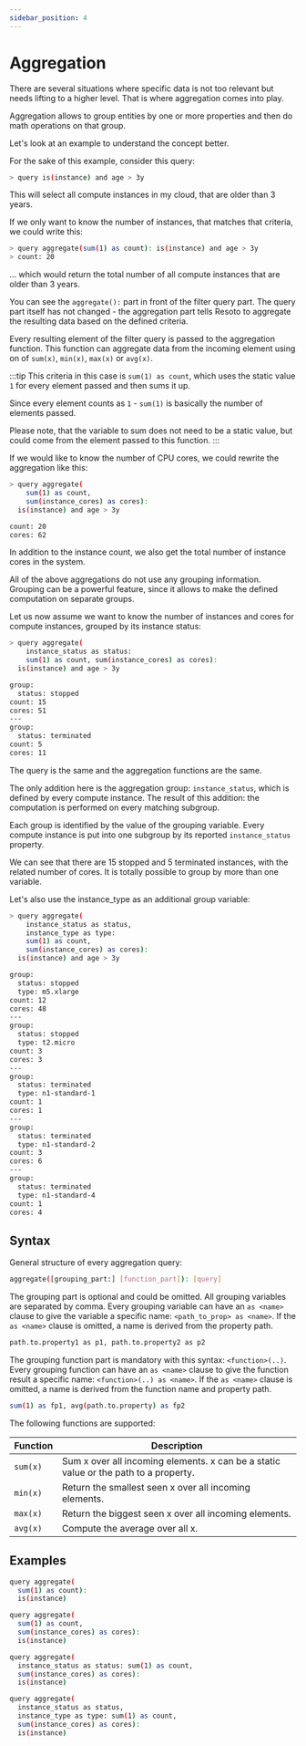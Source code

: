 ```yaml
---
sidebar_position: 4
---
```


# Aggregation

There are several situations where specific data is not too relevant but needs lifting to a higher level. That is where aggregation comes into play.

Aggregation allows to group entities by one or more properties and then do math operations on that group.

Let's look at an example to understand the concept better.

For the sake of this example, consider this query:

```bash
> query is(instance) and age > 3y
```

This will select all compute instances in my cloud, that are older than 3 years.

If we only want to know the number of instances, that matches that criteria, we could write this:

```bash
> query aggregate(sum(1) as count): is(instance) and age > 3y
> count: 20
```

… which would return the total number of all compute instances that are older than 3 years.

You can see the `aggregate():` part in front of the filter query part. The query part itself has not changed - the aggregation part tells Resoto to aggregate the resulting data based on the defined criteria.

Every resulting element of the filter query is passed to the aggregation function. This function can aggregate data from the incoming element using on of `sum(x)`, `min(x)`, `max(x)` or `avg(x)`.

:::tip
This criteria in this case is `sum(1) as count`, which uses the static value `1` for every element passed and then sums it up.

Since every element counts as `1` - `sum(1)` is basically the number of elements passed.

Please note, that the variable to sum does not need to be a static value, but could come from the element passed to this function.
:::

If we would like to know the number of CPU cores, we could rewrite the aggregation like this:

```bash
> query aggregate(
    sum(1) as count,
    sum(instance_cores) as cores):
  is(instance) and age > 3y

count: 20
cores: 62
```

In addition to the instance count, we also get the total number of instance cores in the system.

All of the above aggregations do not use any grouping information. Grouping can be a powerful feature, since it allows to make the defined computation on separate groups.

Let us now assume we want to know the number of instances and cores for compute instances, grouped by its instance status:

```bash
> query aggregate(
    instance_status as status:
    sum(1) as count, sum(instance_cores) as cores):
  is(instance) and age > 3y

group:
  status: stopped
count: 15
cores: 51
---
group:
  status: terminated
count: 5
cores: 11
```

The query is the same and the aggregation functions are the same.

The only addition here is the aggregation group: `instance_status`, which is defined by every compute instance.
The result of this addition: the computation is performed on every matching subgroup.

Each group is identified by the value of the grouping variable.
Every compute instance is put into one subgroup by its reported `instance_status` property.

We can see that there are 15 stopped and 5 terminated instances, with the related number of cores.
It is totally possible to group by more than one variable.

Let's also use the instance_type as an additional group variable:

```bash
> query aggregate(
    instance_status as status,
    instance_type as type:
    sum(1) as count,
    sum(instance_cores) as cores):
  is(instance) and age > 3y

group:
  status: stopped
  type: m5.xlarge
count: 12
cores: 48
---
group:
  status: stopped
  type: t2.micro
count: 3
cores: 3
---
group:
  status: terminated
  type: n1-standard-1
count: 1
cores: 1
---
group:
  status: terminated
  type: n1-standard-2
count: 3
cores: 6
---
group:
  status: terminated
  type: n1-standard-4
count: 1
cores: 4
```

## Syntax

General structure of every aggregation query:

```bash
aggregate([grouping_part:] [function_part]): [query]
```

The grouping part is optional and could be omitted.
All grouping variables are separated by comma.
Every grouping variable can have an `as <name>` clause to give the variable a specific name: `<path_to_prop> as <name>`.
If the `as <name>` clause is omitted, a name is derived from the property path.

```bash
path.to.property1 as p1, path.to.property2 as p2
```

The grouping function part is mandatory with this syntax: `<function>(..)`.
Every grouping function can have an `as <name>` clause to give the function result a specific name: `<function>(..) as <name>`.
If the `as <name>` clause is omitted, a name is derived from the function name and property path.

```bash
sum(1) as fp1, avg(path.to.property) as fp2
```

The following functions are supported:

| Function | Description                                                                          |
| -------- | ------------------------------------------------------------------------------------ |
| `sum(x)` | Sum x over all incoming elements. x can be a static value or the path to a property. |
| `min(x)` | Return the smallest seen x over all incoming elements.                               |
| `max(x)` | Return the biggest seen x over all incoming elements.                                |
| `avg(x)` | Compute the average over all x.                                                      |

## Examples

```bash title="Count all instances in the system"
query aggregate(
  sum(1) as count):
  is(instance)
```

```bash title="Count all instances and instance cores in the system"
query aggregate(
  sum(1) as count,
  sum(instance_cores) as cores):
  is(instance)
```

```bash title="Same as above, but group all instances by status"
query aggregate(
  instance_status as status: sum(1) as count,
  sum(instance_cores) as cores):
  is(instance)
```

```bash title="Same as above, but group all instances by status and type"
query aggregate(
  instance_status as status,
  instance_type as type: sum(1) as count,
  sum(instance_cores) as cores):
  is(instance)
```
